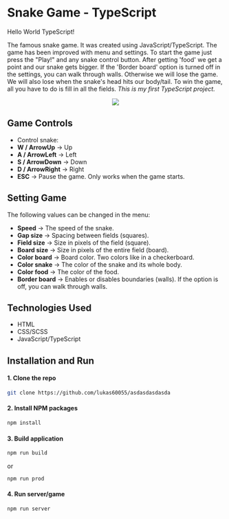 # Snake Game - TypeScript

Hello World TypeScript!

The famous snake game. It was created using JavaScript/TypeScript. The game has been improved with menu and settings. To start the game just press the "Play!" and any snake control button. After getting 'food' we get a point and our snake gets bigger. If the 'Border board' option is turned off in the settings, you can walk through walls. Otherwise we will lose the game. We will also lose when the snake's head hits our body/tail. To win the game, all you have to do is fill in all the fields. *This is my first TypeScript project.*

<p align="center">
  <img src="https://i.imgur.com/ftbgSCf.png"/>
</p>

## Game Controls
- Control snake:
 - **W / ArrowUp** -> Up
 - **A / ArrowLeft** -> Left
 - **S / ArrowDown** -> Down
 - **D / ArrowRight** -> Right
- **ESC** -> Pause the game. Only works when the game starts.

## Setting Game
The following values can be changed in the menu:
- **Speed** -> The speed of the snake.
- **Gap size** -> Spacing between fields (squares).
- **Field size** -> Size in pixels of the field (square).
- **Board size** -> Size in pixels of the entire field (board).
- **Color board** -> Board color. Two colors like in a checkerboard.
- **Color snake** -> The color of the snake and its whole body.
- **Color food** -> The color of the food.
- **Border board** -> Enables or disables boundaries (walls). If the option is off, you can walk through walls.

## Technologies Used
- HTML
- CSS/SCSS
- JavaScript/TypeScript

## Installation and Run
#### 1. Clone the repo
   ```sh
   git clone https://github.com/lukas60055/asdasdasdasda
   ```
#### 2. Install NPM packages
   ```sh
   npm install
   ```
#### 3. Build application
   ```sh
   npm run build
   ```
   or
   ```sh
   npm run prod
   ```
#### 4. Run server/game
   ```sh
   npm run server
   ```